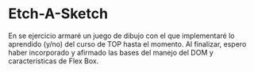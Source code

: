# Etch-A-Sketch
En se ejercicio armaré un juego de dibujo con el que implementaré lo aprendido (y/no) del curso de TOP hasta el momento. 
Al finalizar, espero haber incorporado y afirmado las bases del manejo del DOM y caracteristicas de Flex Box.
